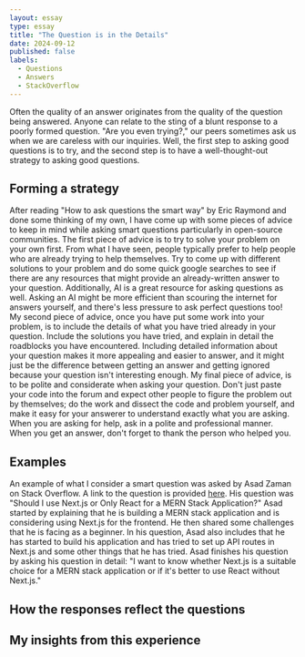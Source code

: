 ```yaml
---
layout: essay
type: essay
title: "The Question is in the Details"
date: 2024-09-12
published: false
labels:
  - Questions
  - Answers
  - StackOverflow
---
```


Often the quality of an answer originates from the quality of the question being answered. Anyone can relate to the sting of a blunt response to a poorly   formed question. "Are you even trying?," our peers sometimes ask us when we are careless with our inquiries. Well, the first step to asking good questions is to try, and the second step is to have a well-thought-out strategy to asking good questions. 

<h2>Forming a strategy</h2>
After reading "How to ask questions the smart way" by Eric Raymond and done some thinking of my own, I have come up with some pieces of advice to keep in mind while asking smart questions particularly in open-source communities. The first piece of advice is to try to solve your problem on your own first. From what I have seen, people typically prefer to help people who are already trying to help themselves. Try to come up with different solutions to your problem and do some quick google searches to see if there are any resources that might provide an already-written answer to your question. Additionally, AI is a great resource for asking questions as well. Asking an AI might be more efficient than scouring the internet for answers yourself, and there's less pressure to ask perfect questions too! My second piece of advice, once you have put some work into your problem, is to include the details of what you have tried already in your question. Include the solutions you have tried, and explain in detail the roadblocks you have encountered. Including detailed information about your question makes it more appealing and easier to answer, and it might just be the difference between getting an answer and getting ignored because your question isn't interesting enough. My final piece of advice, is to be polite and considerate when asking your question. Don't just paste your code into the forum and expect other people to figure the problem out by themselves; do the work and dissect the code and problem yourself, and make it easy for your answerer to understand exactly what you are asking. When you are asking for help, ask in a polite and professional manner. When you get an answer, don't forget to thank the person who helped you.

<h2>Examples</h2>
An example of what I consider a smart question was asked by Asad Zaman on Stack Overflow. A link to the question is provided <a href="https://stackoverflow.com/questions/79401224/should-i-use-next-js-or-only-react-for-a-mern-stack-application">here</a>. His question was "Should I use Next.js or Only React for a MERN Stack Application?" Asad started by explaining that he is building a MERN stack application and is considering using Next.js for the frontend. He then shared some challenges that he is facing as a beginner. In his question, Asad also includes that he has started to build his application and has tried to set up API routes in Next.js and some other things that he has tried. Asad finishes his question by asking his question in detail: "I want to know whether Next.js is a suitable choice for a MERN stack application or if it's better to use React without Next.js."

<h2>How the responses reflect the questions</h2>

<h2>My insights from this experience</h2>
